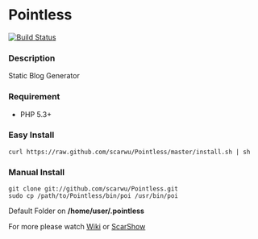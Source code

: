Pointless
=========

[![Build Status](https://travis-ci.org/scarwu/Pointless.png?branch=master)](https://travis-ci.org/scarwu/Pointless)

### Description

Static Blog Generator

### Requirement

* PHP 5.3+

### Easy Install

	curl https://raw.github.com/scarwu/Pointless/master/install.sh | sh

### Manual Install

	git clone git://github.com/scarwu/Pointless.git
	sudo cp /path/to/Pointless/bin/poi /usr/bin/poi

Default Folder on **/home/user/.pointless**

For more please watch [Wiki](https://github.com/scarwu/Pointless/wiki) or [ScarShow](http://scar.simcz.tw)